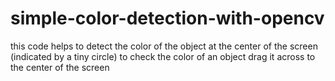 # simple-color-detection-with-opencv

this code helps to detect the color of the object at the center of the screen (indicated by a tiny circle)
to check the color of an object drag it across to the center of the screen
